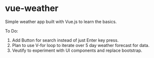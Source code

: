 # vue-weather
Simple weather app built with Vue.js to learn the basics.

To Do: 

1) Add Button for search instead of just Enter key press.
2) Plan to use V-for loop to iterate over 5 day weather forecast for data.
3) Veutify to experiment with UI components and replace bootstrap.

